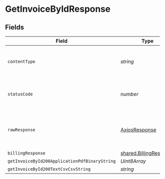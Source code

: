# GetInvoiceByIdResponse


## Fields

| Field                                                            | Type                                                             | Required                                                         | Description                                                      |
| ---------------------------------------------------------------- | ---------------------------------------------------------------- | ---------------------------------------------------------------- | ---------------------------------------------------------------- |
| `contentType`                                                    | *string*                                                         | :heavy_check_mark:                                               | HTTP response content type for this operation                    |
| `statusCode`                                                     | *number*                                                         | :heavy_check_mark:                                               | HTTP response status code for this operation                     |
| `rawResponse`                                                    | [AxiosResponse](https://axios-http.com/docs/res_schema)          | :heavy_minus_sign:                                               | Raw HTTP response; suitable for custom response parsing          |
| `billingResponse`                                                | [shared.BillingResponse](../../models/shared/billingresponse.md) | :heavy_minus_sign:                                               | OK                                                               |
| `getInvoiceById200ApplicationPdfBinaryString`                    | *Uint8Array*                                                     | :heavy_minus_sign:                                               | OK                                                               |
| `getInvoiceById200TextCsvCsvString`                              | *string*                                                         | :heavy_minus_sign:                                               | OK                                                               |